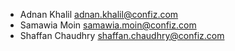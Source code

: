 
* Adnan Khalil <adnan.khalil@confiz.com>
* Samawia Moin <samawia.moin@confiz.com>
* Shaffan Chaudhry <shaffan.chaudhry@confiz.com>
